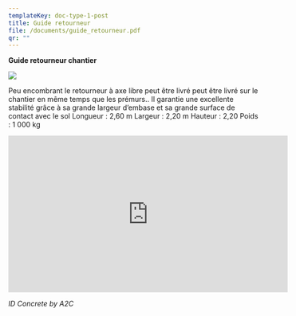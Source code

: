 ```yaml
---
templateKey: doc-type-1-post
title: Guide retourneur
file: /documents/guide_retourneur.pdf
qr: ""
---
```

**Guide retourneur chantier**

![](/documents/positionnement1.png)

Peu encombrant le retourneur à axe libre peut être livré peut être livré sur le chantier en même temps que les prémurs.. Il garantie une excellente stabilité grâce à sa grande largeur d’embase et sa  grande surface de contact avec le sol Longueur : 2,60 m
Largeur : 2,20 m
Hauteur : 2,20
Poids : 1 000 kg

<iframe width="560" height="315" src="https://www.youtube.com/embed/03PB2ryXFfg?si=BHFEfq9Skx9XVJgM" title="YouTube video player" frameborder="0" allow="accelerometer; autoplay; clipboard-write; encrypted-media; gyroscope; picture-in-picture; web-share" allowfullscreen></iframe>

*I﻿D Concrete by A2C*